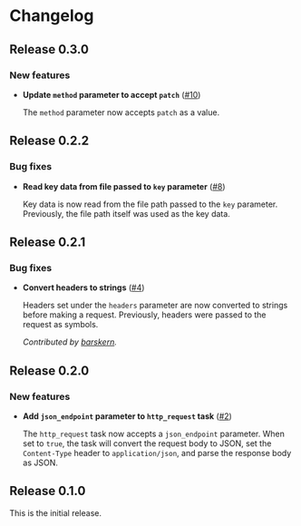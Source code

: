 # Changelog

## Release 0.3.0

### New features

- **Update `method` parameter to accept `patch`**
  ([#10](https://github.com/puppetlabs/puppetlabs-http_request/issues/10))

  The `method` parameter now accepts `patch` as a value.

## Release 0.2.2

### Bug fixes

- **Read key data from file passed to `key` parameter**
  ([#8](https://github.com/puppetlabs/puppetlabs-http_request/pull/8))

  Key data is now read from the file path passed to the `key` parameter.
  Previously, the file path itself was used as the key data.

## Release 0.2.1

### Bug fixes

- **Convert headers to strings**
  ([#4](https://github.com/puppetlabs/puppetlabs-http_request/pull/4))

  Headers set under the `headers` parameter are now converted to strings before
  making a request. Previously, headers were passed to the request as symbols.

  _Contributed by [barskern](https://github.com/barskern)._

## Release 0.2.0

### New features

- **Add `json_endpoint` parameter to `http_request` task**
  ([#2](https://github.com/puppetlabs/puppetlabs-http_request/issues/2))

  The `http_request` task now accepts a `json_endpoint` parameter. When set to
  `true`, the task will convert the request body to JSON, set the `Content-Type`
  header to `application/json`, and parse the response body as JSON.

## Release 0.1.0

This is the initial release.
